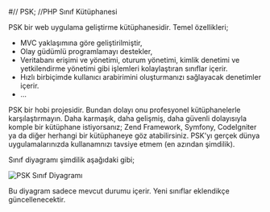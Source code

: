 #// PSK; //PHP Sınıf Kütüphanesi

PSK bir web uygulama geliştirme kütüphanesidir. Temel özellikleri;

* MVC yaklaşımına göre geliştirilmiştir,
* Olay güdümlü programlamayı destekler,
* Veritabanı erişimi ve yönetimi, oturum yönetimi, kimlik denetimi ve yetkilendirme yönetimi gibi işlemleri kolaylaştıran sınıflar içerir.
* Hızlı birbiçimde kullanıcı arabirimini oluşturmanızı sağlayacak denetimler içerir.
* ...

PSK bir hobi projesidir. Bundan dolayı onu profesyonel kütüphanelerle karşılaştırmayın. Daha karmaşık, daha gelişmiş, daha güvenli dolayısıyla komple bir kütüphane istiyorsanız; Zend Framework, Symfony, CodeIgniter ya da diğer herhangi bir kütüphaneye göz atabilirsiniz. PSK'yı gerçek dünya uygulamalarınızda kullanamnızı tavsiye etmem (en azından şimdilik).

Sınıf diyagramı şimdilik aşağıdaki gibi;

![PSK Sınıf Diyagramı](http://nkkarasu.net/files/content/20110819122109.png)

Bu diyagram sadece mevcut durumu içerir. Yeni sınıflar eklendikçe güncellenecektir.

